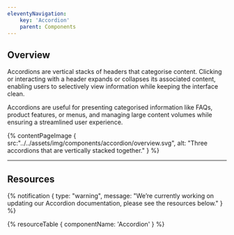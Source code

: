 ```yaml
---
eleventyNavigation:
    key: 'Accordion'
    parent: Components
---
```


## Overview

Accordions are vertical stacks of headers that categorise content. Clicking or interacting with a header expands or collapses its associated content, enabling users to selectively view information while keeping the interface clean.

Accordions are useful for presenting categorised information like FAQs, product features, or menus, and managing large content volumes while ensuring a streamlined user experience.


{% contentPageImage {
    src:"../../assets/img/components/accordion/overview.svg",
    alt: "Three accordions that are vertically stacked together."
} %}

---

## Resources

{% notification {
  type: "warning",
  message: "We’re currently working on updating our Accordion documentation, please see the resources below."
} %}

{% resourceTable {
    componentName: 'Accordion'
} %}
